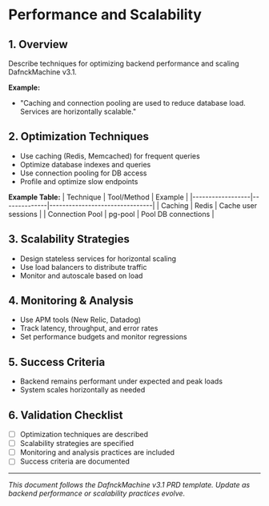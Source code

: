 # Performance and Scalability

## 1. Overview
Describe techniques for optimizing backend performance and scaling DafnckMachine v3.1.

**Example:**
- "Caching and connection pooling are used to reduce database load. Services are horizontally scalable."

## 2. Optimization Techniques
- Use caching (Redis, Memcached) for frequent queries
- Optimize database indexes and queries
- Use connection pooling for DB access
- Profile and optimize slow endpoints

**Example Table:**
| Technique         | Tool/Method   | Example                        |
|------------------|--------------|--------------------------------|
| Caching          | Redis        | Cache user sessions            |
| Connection Pool  | pg-pool      | Pool DB connections            |

## 3. Scalability Strategies
- Design stateless services for horizontal scaling
- Use load balancers to distribute traffic
- Monitor and autoscale based on load

## 4. Monitoring & Analysis
- Use APM tools (New Relic, Datadog)
- Track latency, throughput, and error rates
- Set performance budgets and monitor regressions

## 5. Success Criteria
- Backend remains performant under expected and peak loads
- System scales horizontally as needed

## 6. Validation Checklist
- [ ] Optimization techniques are described
- [ ] Scalability strategies are specified
- [ ] Monitoring and analysis practices are included
- [ ] Success criteria are documented

---
*This document follows the DafnckMachine v3.1 PRD template. Update as backend performance or scalability practices evolve.* 